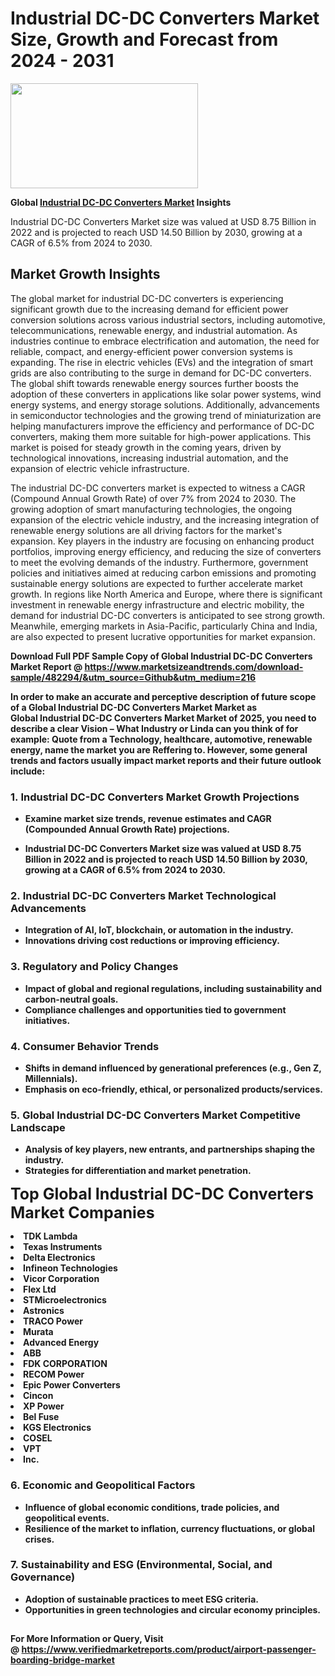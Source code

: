<H1>Industrial DC-DC Converters Market Size, Growth and Forecast from 2024 - 2031</H1><img class="aligncenter size-medium wp-image-584254" src="https://thirdeyenews.in/wp-content/uploads/2024/09/Global-Market-Research-300x168.jpeg" alt="" width="300" height="168" /><p><strong>Global&nbsp;<a href="https://www.marketsizeandtrends.com/download-sample/482294/&amp;utm_source=Github&utm_medium=216">Industrial DC-DC Converters Market</a> Insights</strong></p><p>Industrial DC-DC Converters Market size was valued at USD 8.75 Billion in 2022 and is projected to reach USD 14.50 Billion by 2030, growing at a CAGR of 6.5% from 2024 to 2030.</p><p><h2>Market Growth Insights</h2> <p>The global market for industrial DC-DC converters is experiencing significant growth due to the increasing demand for efficient power conversion solutions across various industrial sectors, including automotive, telecommunications, renewable energy, and industrial automation. As industries continue to embrace electrification and automation, the need for reliable, compact, and energy-efficient power conversion systems is expanding. The rise in electric vehicles (EVs) and the integration of smart grids are also contributing to the surge in demand for DC-DC converters. The global shift towards renewable energy sources further boosts the adoption of these converters in applications like solar power systems, wind energy systems, and energy storage solutions. Additionally, advancements in semiconductor technologies and the growing trend of miniaturization are helping manufacturers improve the efficiency and performance of DC-DC converters, making them more suitable for high-power applications. This market is poised for steady growth in the coming years, driven by technological innovations, increasing industrial automation, and the expansion of electric vehicle infrastructure.</p> <p><strong></strong></p> <p>The industrial DC-DC converters market is expected to witness a CAGR (Compound Annual Growth Rate) of over 7% from 2024 to 2030. The growing adoption of smart manufacturing technologies, the ongoing expansion of the electric vehicle industry, and the increasing integration of renewable energy solutions are all driving factors for the market's expansion. Key players in the industry are focusing on enhancing product portfolios, improving energy efficiency, and reducing the size of converters to meet the evolving demands of the industry. Furthermore, government policies and initiatives aimed at reducing carbon emissions and promoting sustainable energy solutions are expected to further accelerate market growth. In regions like North America and Europe, where there is significant investment in renewable energy infrastructure and electric mobility, the demand for industrial DC-DC converters is anticipated to see strong growth. Meanwhile, emerging markets in Asia-Pacific, particularly China and India, are also expected to present lucrative opportunities for market expansion. <p><strong></p><p><span class=""><strong>Download Full PDF Sample Copy of Global Industrial DC-DC Converters Market Report</strong> @ <a href="https://www.marketsizeandtrends.com/download-sample/482294/&amp;utm_source=Github&utm_medium=216" target="_blank">https://www.marketsizeandtrends.com/download-sample/482294/&amp;utm_source=Github&utm_medium=216</a></span></p><p>In order to make an accurate and perceptive description of future scope of a Global&nbsp;Industrial DC-DC Converters Market Market as Global&nbsp;Industrial DC-DC Converters Market Market of 2025, you need to describe a clear Vision &ndash; What Industry or Linda can you think of for example: Quote from a Technology, healthcare, automotive, renewable energy, name the market you are Reffering to. However, some general trends and factors usually impact market reports and their future outlook include:</p><h3>1.&nbsp;<strong>Industrial DC-DC Converters Market Growth Projections</strong></h3><ul><li>Examine market size trends, revenue estimates and CAGR (Compounded Annual Growth Rate) projections.</li><li><p>Industrial DC-DC Converters Market size was valued at USD 8.75 Billion in 2022 and is projected to reach USD 14.50 Billion by 2030, growing at a CAGR of 6.5% from 2024 to 2030.</p></li></ul><h3>2.&nbsp;<strong>Industrial DC-DC Converters Market Technological Advancements</strong></h3><ul><li>Integration of AI, IoT, blockchain, or automation in the industry.</li><li>Innovations driving cost reductions or improving efficiency.</li></ul><h3>3.&nbsp;<strong>Regulatory and Policy Changes</strong></h3><ul><li>Impact of global and regional regulations, including sustainability and carbon-neutral goals.</li><li>Compliance challenges and opportunities tied to government initiatives.</li></ul><h3>4.&nbsp;<strong>Consumer Behavior Trends</strong></h3><ul><li>Shifts in demand influenced by generational preferences (e.g., Gen Z, Millennials).</li><li>Emphasis on eco-friendly, ethical, or personalized products/services.</li></ul><h3>5.&nbsp;<strong>Global Industrial DC-DC Converters Market Competitive Landscape</strong></h3><ul><li>Analysis of key players, new entrants, and partnerships shaping the industry.</li><li>Strategies for differentiation and market penetration.</li></ul><p data-pm-slice="1 1 []"><span style="color: inherit; font-family: inherit; font-size: 25px;">Top Global Industrial DC-DC Converters Market Companies</span></p><div class="" data-test-id=""><p><li>TDK Lambda</li><li> Texas Instruments</li><li> Delta Electronics</li><li> Infineon Technologies</li><li> Vicor Corporation</li><li> Flex Ltd</li><li> STMicroelectronics</li><li> Astronics</li><li> TRACO Power</li><li> Murata</li><li> Advanced Energy</li><li> ABB</li><li> FDK CORPORATION</li><li> RECOM Power</li><li> Epic Power Converters</li><li> Cincon</li><li> XP Power</li><li> Bel Fuse</li><li> KGS Electronics</li><li> COSEL</li><li> VPT</li><li> Inc.</li></p></div><h3>6.&nbsp;<strong>Economic and Geopolitical Factors</strong></h3><ul><li>Influence of global economic conditions, trade policies, and geopolitical events.</li><li>Resilience of the market to inflation, currency fluctuations, or global crises.</li></ul><h3>7.&nbsp;<strong>Sustainability and ESG (Environmental, Social, and Governance)</strong></h3><ul><li>Adoption of sustainable practices to meet ESG criteria.</li><li>Opportunities in green technologies and circular economy principles.</li></ul><h2><strong style="font-size: 14px;">For More Information or Query, Visit @&nbsp;</strong><a style="background-color: #ffffff; font-size: 14px;" href="https://www.marketsizeandtrends.com/report/industrial-dc-dc-converters-market/" target="_blank">https://www.verifiedmarketreports.com/product/airport-passenger-boarding-bridge-market</a></h2>
